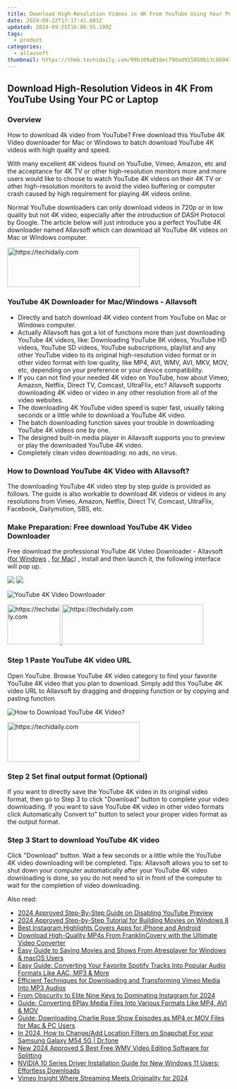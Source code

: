 ```yaml
---
title: Download High-Resolution Videos in 4K From YouTube Using Your PC or Laptop
date: 2024-09-22T17:17:41.601Z
updated: 2024-09-25T16:06:55.199Z
tags:
  - product
categories:
  - allavsoft
thumbnail: https://thmb.techidaily.com/99b109a018ec790ad915859b13c869439cc17a979bbda283730a317cf601feb3.png
---
```


## Download High-Resolution Videos in 4K From YouTube Using Your PC or Laptop

### Overview

How to download 4k video from YouTube? Free download this YouTube 4K Video downloader for Mac or Windows to batch download YouTube 4K videos with high quality and speed.

With many excellent 4K videos found on YouTube, Vimeo, Amazon, etc and the acceptance for 4K TV or other high-resolution monitors more and more users would like to choose to watch YouTube 4K videos on their 4K TV or other high-resolution monitors to avoid the video buffering or computer crash caused by high requirement for playing 4K videos online.

Normal YouTube downloaders can only download videos in 720p or in low quality but not 4K video, especially after the introduction of DASH Protocol by Google. The article below will just introduce you a perfect YouTube 4K downloader named Allavsoft which can download all YouTube 4K videos on Mac or Windows computer.

<!-- affiliate ads begin -->
<a href="https://aligracehair.sjv.io/c/5597632/1925544/19272" target="_top" id="1925544">
  <img src="//a.impactradius-go.com/display-ad/19272-1925544" border="0" alt="https://techidaily.com" width="300" height="90"/>
</a>
<img height="0" width="0" src="https://aligracehair.sjv.io/i/5597632/1925544/19272" style="position:absolute;visibility:hidden;" border="0" />
<!-- affiliate ads end -->

### YouTube 4K Downloader for Mac/Windows - Allavsoft

* Directly and batch download 4K video content from YouTube on Mac or Windows computer.
* Actually Allavsoft has got a lot of functions more than just downloading YouTube 4K videos, like: Downloading YouTube 8K videos, YouTube HD videos, YouTube SD videos, YouTube subscriptions, playlist and any other YouTube video to its original high-resolution video format or in other video format with low quality, like MP4, AVI, WMV, AVI, MKV, MOV, etc, depending on your preference or your device compatibility.
* If you can not find your needed 4K video on YouTube, how about Vimeo, Amazon, Netflix, Direct TV, Comcast, UltraFlix, etc? Allavsoft supports downloading 4K video or video in any other resolution from all of the video websites.
* The downloading 4K YouTube video speed is super fast, usually taking seconds or a little while to download a YouTube 4K video.
* The batch downloading function saves your trouble in downloading YouTube 4K videos one by one.
* The designed built-in media player in Allavsoft supports you to preview or play the downloaded YouTube 4K video.
* Completely clean video downloading: no ads, no virus.

### How to Download YouTube 4K Video with Allavsoft?

The downloading YouTube 4K video step by step guide is provided as follows. The guide is also workable to download 4K videos or videos in any resolutions from Vimeo, Amazon, Netflix, Direct TV, Comcast, UltraFlix, Facebook, Dailymotion, SBS, etc.

### Make Preparation: Free download YouTube 4K Video Downloader

Free download the professional YouTube 4K Video Downloader - Allavsoft ([for Windows](https://tools.techidaily.com/allavsoft/products/) , [for Mac](https://tools.techidaily.com/allavsoft/products/)) , install and then launch it, the following interface will pop up.

[![](https://www.allavsoft.com/how-to/../images/how-to/free-download-win.jpg)](https://tools.techidaily.com/allavsoft/products/) [![](https://www.allavsoft.com/how-to/../images/how-to/free-download-mac.jpg)](https://tools.techidaily.com/allavsoft/products/)

![YouTube 4K Video Downloader](https://www.allavsoft.com/how-to/../images/allavsoft/screen-shot-600.jpg)

<!-- affiliate ads begin -->
<a href="https://25home.pxf.io/c/5597632/2148635/16836" target="_top" id="2148635">
  <img src="//a.impactradius-go.com/display-ad/16836-2148635" border="0" alt="https://techidaily.com" width="120" height="90"/>
</a>
<img height="0" width="0" src="https://25home.pxf.io/i/5597632/2148635/16836" style="position:absolute;visibility:hidden;" border="0" />
<!-- affiliate ads end -->

<!-- affiliate ads begin -->
<a href="https://bluettius.sjv.io/c/5597632/2139121/17108" target="_top" id="2139121">
  <img src="//a.impactradius-go.com/display-ad/17108-2139121" border="0" alt="https://techidaily.com" width="320" height="90"/>
</a>
<img height="0" width="0" src="https://bluettius.sjv.io/i/5597632/2139121/17108" style="position:absolute;visibility:hidden;" border="0" />
<!-- affiliate ads end -->

### Step 1 Paste YouTube 4K video URL

Open YouTube. Browse YouTube 4K video category to find your favorite YouTube 4K video that you plan to download. Simply add this YouTube 4K video URL to Allavsoft by dragging and dropping function or by copying and pasting function.

![How to Download YouTube 4K Video?](https://www.allavsoft.com/how-to/../images/how-to/download-rtmp-video/download-rtmp-video.jpg)

<!-- affiliate ads begin -->
<a href="https://aligracehair.sjv.io/c/5597632/1948891/19272" target="_top" id="1948891">
  <img src="//a.impactradius-go.com/display-ad/19272-1948891" border="0" alt="https://techidaily.com" width="300" height="90"/>
</a>
<img height="0" width="0" src="https://aligracehair.sjv.io/i/5597632/1948891/19272" style="position:absolute;visibility:hidden;" border="0" />
<!-- affiliate ads end -->

### Step 2 Set final output format (Optional)

If you want to directly save the YouTube 4K video in its original video format, then go to Step 3 to click "Download" button to complete your video downloading. If you want to save YouTube 4K video in other video formats click Automatically Convert to" button to select your proper video format as the output format.

### Step 3 Start to download YouTube 4K video

Click "Download" button. Wait a few seconds or a little while the YouTube 4K video downloading will be completed. Tips: Allavsoft allows you to set to shut down your computer automatically after your YouTube 4K video downloading is done, so you do not need to sit in front of the computer to wait for the completion of video downloading.

<ins class="adsbygoogle"
     style="display:block"
     data-ad-format="autorelaxed"
     data-ad-client="ca-pub-7571918770474297"
     data-ad-slot="1223367746"></ins>

<ins class="adsbygoogle"
     style="display:block"
     data-ad-client="ca-pub-7571918770474297"
     data-ad-slot="8358498916"
     data-ad-format="auto"
     data-full-width-responsive="true"></ins>

<span class="atpl-alsoreadstyle">Also read:</span>
<div><ul>
<li><a href="https://extra-guidance.techidaily.com/2024-approved-step-by-step-guide-on-disabling-youtube-preview/"><u>2024 Approved Step-By-Step Guide on Disabling YouTube Preview</u></a></li>
<li><a href="https://extra-skills.techidaily.com/2024-approved-step-by-step-tutorial-for-building-movies-on-windows-8/"><u>2024 Approved Step-by-Step Tutorial for Building Movies on Windows 8</u></a></li>
<li><a href="https://instagram-video-files.techidaily.com/best-instagram-highlights-covers-apps-for-iphone-and-android/"><u>Best Instagram Highlights Covers Apps for iPhone and Android</u></a></li>
<li><a href="https://fox-ssl.techidaily.com/download-high-quality-mp4s-from-franklincovery-with-the-ultimate-video-converter/"><u>Download High-Quality MP4s From FranklinCovery with the Ultimate Video Converter</u></a></li>
<li><a href="https://fox-ssl.techidaily.com/easy-guide-to-saving-movies-and-shows-from-atresplayer-for-windows-and-macos-users/"><u>Easy Guide to Saving Movies and Shows From Atresplayer for Windows & macOS Users</u></a></li>
<li><a href="https://fox-ssl.techidaily.com/easy-guide-converting-your-favorite-spotify-tracks-into-popular-audio-formats-like-aac-mp3-and-more/"><u>Easy Guide: Converting Your Favorite Spotify Tracks Into Popular Audio Formats Like AAC, MP3 & More</u></a></li>
<li><a href="https://fox-ssl.techidaily.com/efficient-techniques-for-downloading-and-transforming-vimeo-media-into-mp3-audios/"><u>Efficient Techniques for Downloading and Transforming Vimeo Media Into MP3 Audios</u></a></li>
<li><a href="https://article-posts.techidaily.com/from-obscurity-to-elite-nine-keys-to-dominating-instagram-for-2024/"><u>From Obscurity to Elite Nine Keys to Dominating Instagram for 2024</u></a></li>
<li><a href="https://fox-ssl.techidaily.com/guide-converting-6play-media-files-into-various-formats-like-mp4-avi-and-mov/"><u>Guide: Converting 6Play Media Files Into Various Formats Like MP4, AVI & MOV</u></a></li>
<li><a href="https://fox-ssl.techidaily.com/guide-downloading-charlie-rose-show-episodes-as-mp4-or-mov-files-for-mac-and-pc-users/"><u>Guide: Downloading Charlie Rose Show Episodes as MP4 or MOV Files for Mac & PC Users</u></a></li>
<li><a href="https://location-social.techidaily.com/in-2024-how-to-changeadd-location-filters-on-snapchat-for-your-samsung-galaxy-m54-5g-drfone-by-drfone-virtual-android/"><u>In 2024, How to Change/Add Location Filters on Snapchat For your Samsung Galaxy M54 5G | Dr.fone</u></a></li>
<li><a href="https://smart-video-creator.techidaily.com/new-2024-approved-s-best-free-wmv-video-editing-software-for-splitting/"><u>New 2024 Approved S Best Free WMV Video Editing Software for Splitting</u></a></li>
<li><a href="https://hardware-updates.techidaily.com/nvidia-10-series-driver-installation-guide-for-new-windows-11-users-effortless-downloads/"><u>NVIDIA 10 Series Driver Installation Guide for New Windows 11 Users: Effortless Downloads</u></a></li>
<li><a href="https://vimeo-videos.techidaily.com/vimeo-insight-where-streaming-meets-originality-for-2024/"><u>Vimeo Insight Where Streaming Meets Originality for 2024</u></a></li>
</ul></div>


